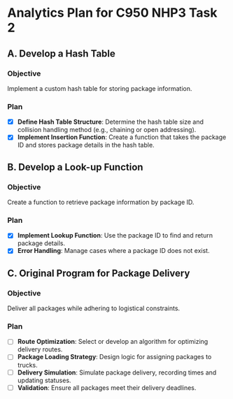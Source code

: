 # Analytics Plan for C950 NHP3 Task 2

## A. Develop a Hash Table

### Objective
Implement a custom hash table for storing package information.

### Plan
- [x] **Define Hash Table Structure**: Determine the hash table size and collision handling method (e.g., chaining or open addressing).
- [x] **Implement Insertion Function**: Create a function that takes the package ID and stores package details in the hash table.

## B. Develop a Look-up Function

### Objective
Create a function to retrieve package information by package ID.

### Plan
- [x] **Implement Lookup Function**: Use the package ID to find and return package details.
- [x] **Error Handling**: Manage cases where a package ID does not exist.

## C. Original Program for Package Delivery

### Objective
Deliver all packages while adhering to logistical constraints.

### Plan
- [ ] **Route Optimization**: Select or develop an algorithm for optimizing delivery routes.
- [ ] **Package Loading Strategy**: Design logic for assigning packages to trucks.
- [ ] **Delivery Simulation**: Simulate package delivery, recording times and updating statuses.
- [ ] **Validation**: Ensure all packages meet their delivery deadlines.
